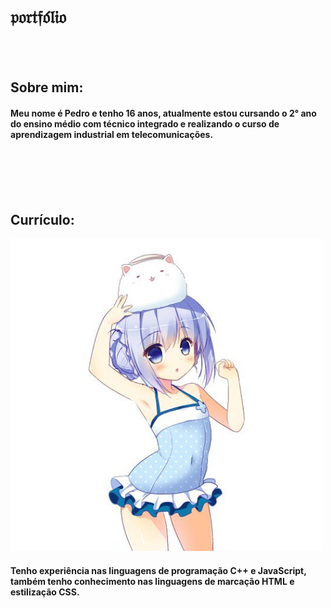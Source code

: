 #  𝔭𝔬𝔯𝔱𝔣𝔬́𝔩𝔦𝔬 

<br>
<br>

## Sobre mim:

#### Meu nome é Pedro e tenho 16 anos, atualmente estou cursando o 2° ano do ensino médio com técnico integrado e realizando o curso de aprendizagem industrial em telecomunicações. 

<br>
<br>
<br>
<br>

## Currículo:
<img src="lolizin(1).png"> 

#### Tenho experiência nas linguagens de programação C++ e JavaScript, também tenho conhecimento nas linguagens de marcação HTML e estilização CSS.
